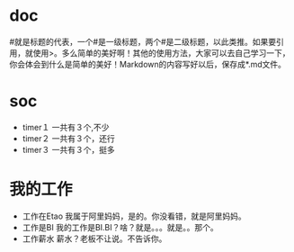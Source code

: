 # doc
#就是标题的代表，一个#是一级标题，两个#是二级标题，以此类推。如果要引用，就使用>。多么简单的美好啊！其他的使用方法，大家可以去自己学习一下，你会体会到什么是简单的美好！Markdown的内容写好以后，保存成*.md文件。


# soc
- timer１
一共有３个,不少
- timer２
一共有３个，还行
- timer３
一共有３个，挺多

# 我的工作
- 工作在Etao 
我属于阿里妈妈，是的。你没看错，就是阿里妈妈。
- 工作是BI 
我的工作是BI.BI？啥？就是。。。就是。。那个。
- 工作薪水 
薪水？老板不让说。不告诉你。 
